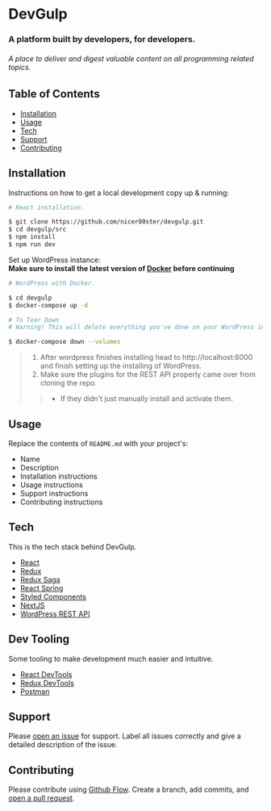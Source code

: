 # DevGulp

### A platform built by developers, for developers.
###### A place to deliver and digest valuable content on all programming related topics.

## Table of Contents

- [Installation](#installation)
- [Usage](#usage)
- [Tech](#tech)
- [Support](#support)
- [Contributing](#contributing)

## Installation

Instructions on how to get a local development copy up & running:
```sh
# React installation.

$ git clone https://github.com/nicer00ster/devgulp.git
$ cd devgulp/src
$ npm install
$ npm run dev
```

Set up WordPress instance:
<br />
**Make sure to install the latest version of [Docker](https://www.docker.com/) before continuing**
```sh
# WordPress with Docker.

$ cd devgulp
$ docker-compose up -d

# To Tear Down
# Warning! This will delete everything you've done on your WordPress instance.

$ docker-compose down --volumes
```

>
> 1. After wordpress finishes installing head to http://localhost:8000 and finish setting up the installing of WordPress.
> 2. Make sure the plugins for the REST API properly came over from cloning the repo.
>> - If they didn't just manually install and activate them.
>

## Usage

Replace the contents of `README.md` with your project's:

- Name
- Description
- Installation instructions
- Usage instructions
- Support instructions
- Contributing instructions

## Tech

This is the tech stack behind DevGulp.
- [React](https://reactjs.org/)
- [Redux](https://redux.js.org/)
- [Redux Saga](https://redux-saga.js.org/)
- [React Spring](https://www.react-spring.io/)
- [Styled Components](https://www.styled-components.com/)
- [NextJS](https://nextjs.org/)
- [WordPress REST API](https://developer.wordpress.org/rest-api/)


## Dev Tooling

Some tooling to make development much easier and intuitive.
- [React DevTools](https://chrome.google.com/webstore/detail/react-developer-tools/fmkadmapgofadopljbjfkapdkoienihi?hl=en)
- [Redux DevTools](https://chrome.google.com/webstore/detail/redux-devtools/lmhkpmbekcpmknklioeibfkpmmfibljd?hl=en)
- [Postman](https://www.getpostman.com/)

## Support

Please [open an issue](https://github.com/nicer00ster/devgulp/issues) for support.
Label all issues correctly and give a detailed description of the issue.

## Contributing

Please contribute using [Github Flow](https://guides.github.com/introduction/flow/). Create a branch, add commits, and [open a pull request](https://github.com/nicer00ster/devgulp/compare/).
